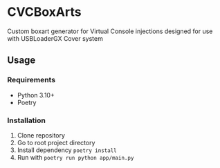 # CVCBoxArts
Custom boxart generator for Virtual Console injections designed for use with USBLoaderGX Cover system

## Usage
### Requirements
- Python 3.10+
- Poetry
### Installation 
1. Clone repository
2. Go to root project directory
3. Install dependency `poetry install`
4. Run with `poetry run python app/main.py`
